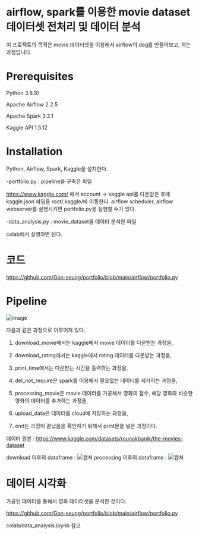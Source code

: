 # airflow, spark를 이용한 movie dataset 데이터셋 전처리 및 데이터 분석
이 프로젝트의 목적은 movie 데이터셋을 이용해서 airflow의 dag를 만들어보고, 하는 과정입니다.

# Prerequisites
Python 3.8.10

Apache Airflow 2.2.5

Apache Spark 3.2.1

Kaggle API 1.5.12

# Installation
Python, Airflow, Spark, Kaggle을 설치한다.

-portfolio.py : pipeline을 구축한 파일

https://www.kaggle.com/ 에서 account -> kaggle api를 다운받은 후에 kaggle.json 파일을 root/.kaggle/에 이동한다.
airflow scheduler, airflow webserver를 실행시키면 portfolio.py을 실행할 수가 있다. 

-data_analysis.py : movie_dataset을 데이터 분석한 파일

colab에서 실행하면 된다.

# 코드

https://github.com/Gon-seung/portfolio/blob/main/airflow/portfolio.py

# Pipeline

![image](https://user-images.githubusercontent.com/70638465/176370936-8583f3a4-c9ca-4311-840e-574b54773060.png)


다음과 같은 과정으로 이루어져 있다.

1. download_movie에서는 kaggle에서 movie 데이터를 다운받는 과정을,

2. download_rating에서는 kaggle에서 rating 데이터를 다운받는 과정을,

3. print_time에서는 다운받는 시간을 출력하는 과정을,

4. del_not_require은 spark를 이용해서 필요없는 데이터를 제거하는 과정을,

5. processing_movie은 movie 데이터를 가공해서 영화의 점수, 해당 영화와 비슷한 영화의 데이터를 추가하는 과정을,

6. upload_data은 데이터를 cloud에 저장하는 과정을,

7. end는 과정이 끝났음을 확인하기 위해서 print문을 넣은 과정이다.


데이터 원본 : https://www.kaggle.com/datasets/rounakbanik/the-movies-dataset

download 이후의 dataframe : 
![캡처](https://user-images.githubusercontent.com/70638465/165229806-ead688ba-c8f4-4e5e-9a95-06fbb741332a.jpg)
processing 이후의 dataframe : 
![캡처](https://user-images.githubusercontent.com/70638465/165229941-1b730e81-68a6-4f11-b83f-c29c9a91c8f0.jpg)


# 데이터 시각화

가공된 데이터를 통해서 영화 데이터셋을 분석한 것이다.

https://github.com/Gon-seung/portfolio/blob/main/airflow/portfolio.py

colab/data_analysis.ipynb 참고 

